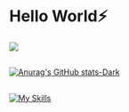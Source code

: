 # Hello World⚡
![](./profile-3d-contrib/profile-3d-contrib/profile-night-rainbow.svg)
##
[![Anurag's GitHub stats-Dark](https://github-readme-stats.vercel.app/api?username=flagrantii&show_icons=true&theme=great-gatsby#gh-dark-mode-only)](https://github.com/flagrantii/github-readme-stats#gh-dark-mode-only)
##
[![My Skills](https://skillicons.dev/icons?i=js,html,css,react,flutter,blender,bootstrap,c,cpp,figma,godot,java,php,py,unity,aseprite,&perline=6)](https://skillicons.dev)
